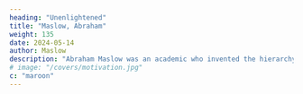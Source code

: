 ```yaml
---
heading: "Unenlightened"
title: "Maslow, Abraham"
weight: 135
date: 2024-05-14
author: Maslow
description: "Abraham Maslow was an academic who invented the hierarchy of human needs"
# image: "/covers/motivation.jpg"
c: "maroon"
---
```

